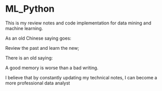 # ML_Python

This is my review notes and code implementation for data mining and machine learning.


As an old Chinese saying goes: 

Review the past and learn the new;


There is an old saying: 

A good memory is worse than a bad writing.


I believe that by constantly updating my technical notes, I can become a more professional data analyst
